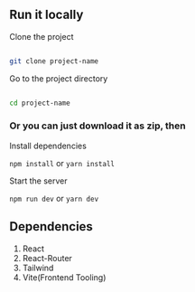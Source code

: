 ## Run it locally

Clone the project

```bash

git clone project-name

```

Go to the project directory

```bash

cd project-name

```

### Or you can just download it as zip, then

Install dependencies

`npm install` or `yarn install`

Start the server

`npm run dev` or `yarn dev`

## Dependencies

1. React
2. React-Router
3. Tailwind
4. Vite(Frontend Tooling)
